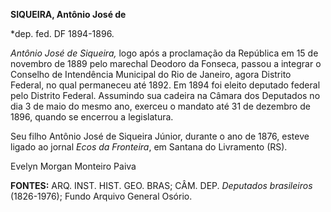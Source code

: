 **SIQUEIRA, Antônio José de**

\*dep. fed. DF 1894-1896.

*Antônio José de Siqueira,* logo após a proclamação da República em 15
de novembro de 1889 pelo marechal Deodoro da Fonseca, passou a integrar
o Conselho de Intendência Municipal do Rio de Janeiro, agora Distrito
Federal, no qual permaneceu até 1892. Em 1894 foi eleito deputado
federal pelo Distrito Federal. Assumindo sua cadeira na Câmara dos
Deputados no dia 3 de maio do mesmo ano, exerceu o mandato até 31 de
dezembro de 1896, quando se encerrou a legislatura.

Seu filho Antônio José de Siqueira Júnior, durante o ano de 1876, esteve
ligado ao jornal *Ecos da Fronteira*, em Santana do Livramento (RS).

Evelyn Morgan Monteiro Paiva

**FONTES:** ARQ. INST. HIST. GEO. BRAS; CÂM. DEP. *Deputados
brasileiros* (1826-1976); Fundo Arquivo General Osório.

